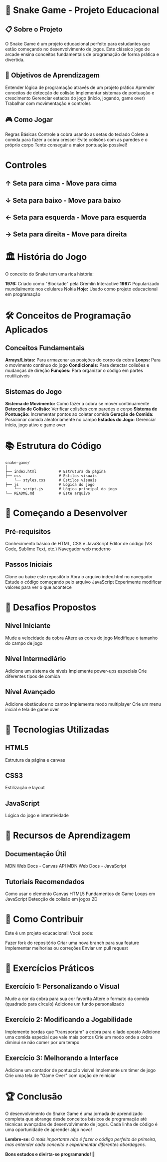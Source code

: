 # 🐍 Snake Game - Projeto Educacional
## 📋 Sobre o Projeto
O Snake Game é um projeto educacional perfeito para estudantes que estão começando no desenvolvimento de jogos. Este clássico jogo de arcade ensina conceitos fundamentais de programação de forma prática e divertida.

## 🎯 Objetivos de Aprendizagem
Entender lógica de programação através de um projeto prático
Aprender conceitos de detecção de colisão
Implementar sistemas de pontuação e crescimento
Gerenciar estados do jogo (início, jogando, game over)
Trabalhar com movimentação e controles

## 🎮 Como Jogar
Regras Básicas
Controle a cobra usando as setas do teclado
Colete a comida para fazer a cobra crescer
Evite colisões com as paredes e o próprio corpo
Tente conseguir a maior pontuação possível!

# Controles
## ↑ Seta para cima - Move para cima
## ↓ Seta para baixo - Move para baixo
## ← Seta para esquerda - Move para esquerda
## → Seta para direita - Move para direita

# 🏛️ História do Jogo
O conceito do Snake tem uma rica história:

**1976:** Criado como "Blockade" pela Gremlin Interactive
**1997:** Popularizado mundialmente nos celulares Nokia
**Hoje:** Usado como projeto educacional em programação

# 🛠️ Conceitos de Programação Aplicados
## Conceitos Fundamentais
**Arrays/Listas:** Para armazenar as posições do corpo da cobra
**Loops:** Para o movimento contínuo do jogo
**Condicionais:** Para detectar colisões e mudanças de direção
**Funções:** Para organizar o código em partes reutilizáveis

## Sistemas do Jogo
**Sistema de Movimento:** Como fazer a cobra se mover continuamente
**Detecção de Colisão:** Verificar colisões com paredes e corpo
**Sistema de Pontuação:** Incrementar pontos ao coletar comida
**Geração de Comida:** Posicionar comida aleatoriamente no campo
**Estados do Jogo:** Gerenciar início, jogo ativo e game over

# 📚 Estrutura do Código

    snake-game/
    │
    ├── index.html          # Estrutura da página
    ├── css                 # Estilos visuais
        └── styles.css      # Estilos visuais
    ├── js                  # Lógica do jogo
        └── script.js       # Lógica principal do jogo
    └── README.md           # Este arquivo

# 🚀 Começando a Desenvolver
## Pré-requisitos
Conhecimento básico de HTML, CSS e JavaScript
Editor de código (VS Code, Sublime Text, etc.)
Navegador web moderno

## Passos Iniciais
Clone ou baixe este repositório
Abra o arquivo index.html no navegador
Estude o código começando pelo arquivo JavaScript
Experimente modificar valores para ver o que acontece

# 🎯 Desafios Propostos
## Nível Iniciante
 Mude a velocidade da cobra
 Altere as cores do jogo
 Modifique o tamanho do campo de jogo
## Nível Intermediário
 Adicione um sistema de níveis
 Implemente power-ups especiais
 Crie diferentes tipos de comida
## Nível Avançado
 Adicione obstáculos no campo
 Implemente modo multiplayer
 Crie um menu inicial e tela de game over

# 🔧 Tecnologias Utilizadas
## HTML5
Estrutura da página e canvas
## CSS3
Estilização e layout
## JavaScript
Lógica do jogo e interatividade

# 📖 Recursos de Aprendizagem
## Documentação Útil
MDN Web Docs - Canvas API
MDN Web Docs - JavaScript

## Tutoriais Recomendados
Como usar o elemento Canvas HTML5
Fundamentos de Game Loops em JavaScript
Detecção de colisão em jogos 2D

# 🤝 Como Contribuir
Este é um projeto educacional! Você pode:

Fazer fork do repositório
Criar uma nova branch para sua feature
Implementar melhorias ou correções
Enviar um pull request

# 📝 Exercícios Práticos
## Exercício 1: Personalizando o Visual
Mude a cor da cobra para sua cor favorita
Altere o formato da comida (quadrado para círculo)
Adicione um fundo personalizado

## Exercício 2: Modificando a Jogabilidade
Implemente bordas que "transportam" a cobra para o lado oposto
Adicione uma comida especial que vale mais pontos
Crie um modo onde a cobra diminui se não comer por um tempo

## Exercício 3: Melhorando a Interface
Adicione um contador de pontuação visível
Implemente um timer de jogo
Crie uma tela de "Game Over" com opção de reiniciar

# 🏆 Conclusão
O desenvolvimento do Snake Game é uma jornada de aprendizado completa que abrange desde conceitos básicos de programação até técnicas avançadas de desenvolvimento de jogos. Cada linha de código é uma oportunidade de aprender algo novo!

**Lembre-se:** *O mais importante não é fazer o código perfeito de primeira, mas entender cada conceito e experimentar diferentes abordagens.*

**Bons estudos e divirta-se programando! 🚀**